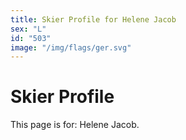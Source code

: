 ```yaml
---
title: Skier Profile for Helene Jacob
sex: "L"
id: "503"
image: "/img/flags/ger.svg" 
---
```


# Skier Profile

This page is for: Helene Jacob.
    